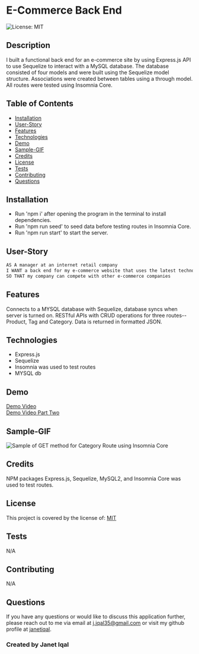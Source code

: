  # E-Commerce Back End </br>
  
![License: MIT](https://img.shields.io/badge/License-MIT-green.svg) </br>
## Description 
I built a functional back end for an e-commerce site by using Express.js API to use Sequelize to interact with a MySQL database. The database consisted of four models and were built using the Sequelize model structure. Associations were created between tables using a through model. All routes were tested using Insomnia Core. 

## Table of Contents
- [Installation](#installation)
- [User-Story](#user-story)
- [Features](#features)
- [Technologies](#technologies)
- [Demo](#demo)
- [Sample-GIF](#sample-gif)
- [Credits](#credits)
- [License](#license)
- [Tests](#tests)
- [Contributing](#contributing)
- [Questions](#questions)

## Installation
  - Run 'npm i' after opening the program in the terminal to install dependencies.
  - Run 'npm run seed' to seed data before testing routes in Insomnia Core.
  - Run 'npm run start' to start the server.  
## User-Story
  ```md
AS A manager at an internet retail company
I WANT a back end for my e-commerce website that uses the latest technologies
SO THAT my company can compete with other e-commerce companies
```
## Features 
  Connects to a MYSQL database with Sequelize, database syncs when server is turned on. RESTful APIs with CRUD operations for three routes--Product, Tag and Category. Data is returned in formatted JSON.

## Technologies
- Express.js 
- Sequelize
- Insomnia was used to test routes
- MYSQL db

## Demo
  [Demo Video](https://drive.google.com/file/d/159qgTo5idf37QCPdawoTFo2DA643cfsn/view?usp=sharing) </br>
  [Demo Video Part Two](https://drive.google.com/file/d/1H_KQ0XdqAT6QMpRwfq9A3DYde8DDK-K8/view?usp=sharing)
## Sample-GIF
<img src="./assets/CategoryDemo.gif" alt="Sample of GET method for Category Route using Insomnia Core"/> </br>

## Credits
  NPM packages Express.js, Sequelize, MySQL2, and Insomnia Core was used to test routes. 
## License 
  This project is covered by the license of: [MIT](https://opensource.org/licenses/MIT)
## Tests
  N/A
## Contributing 
  N/A
## Questions
  If you have any questions or would like to discuss this application further, please reach out to me via email at [j.iqal35@gmail.com](mailto:j.iqal35@gmail.com) or visit my github profile at [janetiqal](http://www.github.com/janetiqal).

### Created by Janet Iqal
